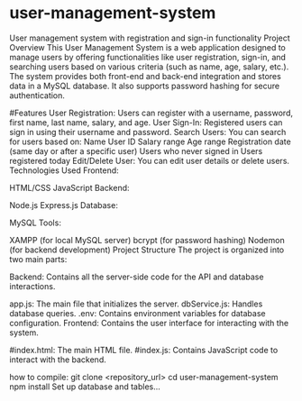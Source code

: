 # user-management-system
User management system with registration and sign-in functionality
Project Overview
This User Management System is a web application designed to manage users by offering functionalities like user registration, sign-in, and searching users based on various criteria (such as name, age, salary, etc.). The system provides both front-end and back-end integration and stores data in a MySQL database. It also supports password hashing for secure authentication.

#Features
User Registration: Users can register with a username, password, first name, last name, salary, and age.
User Sign-In: Registered users can sign in using their username and password.
Search Users: You can search for users based on:
Name
User ID
Salary range
Age range
Registration date (same day or after a specific user)
Users who never signed in
Users registered today
Edit/Delete User: You can edit user details or delete users.
Technologies Used
Frontend:

HTML/CSS
JavaScript
Backend:

Node.js
Express.js
Database:

MySQL
Tools:

XAMPP (for local MySQL server)
bcrypt (for password hashing)
Nodemon (for backend development)
Project Structure
The project is organized into two main parts:

Backend: Contains all the server-side code for the API and database interactions.

app.js: The main file that initializes the server.
dbService.js: Handles database queries.
.env: Contains environment variables for database configuration.
Frontend: Contains the user interface for interacting with the system.

#index.html: The main HTML file.
#index.js: Contains JavaScript code to interact with the backend.

how to compile:
git clone <repository_url>
cd user-management-system
npm install
Set up database and tables...
